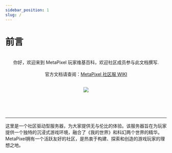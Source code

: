 ```yaml
---
sidebar_position: 1
slug: /
---
```


# 前言


<center>
<br />你好，欢迎来到 MetaPixel 玩家维基百科，欢迎社区成员参与此文档撰写.
<br />
<br />官方文档请查阅：<a href="https://docs.qq.com/doc/DUUphWlJScHFsRXZZ">MetaPixel 社区服 WIKI</a>
<br />
<br />

![](/img/logo.png)

<br />
<br />
<br />
</center>

---

这里是一个社区驱动型服务器，为大家提供无与伦比的体验。该服务器旨在为玩家提供一个独特的沉浸式游戏环境，融合了《我的世界》和科幻两个世界的精华。MetaPixel拥有一个活跃友好的社区，是热衷于构建、探索和创造的游戏玩家的理想之地。
